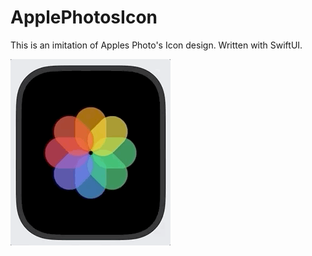 # ApplePhotosIcon

This is an imitation of Apples Photo's Icon design. Written with SwiftUI.


![](PhotosIconDesign.gif)
